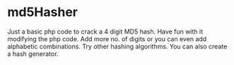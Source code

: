 # md5Hasher
Just a basic php code to crack a 4 digit MD5 hash.
Have fun with it modifying the php code.
Add more no. of digits or you can even add alphabetic combinations.
Try other hashing algorithms.
You can also create a hash generator.
